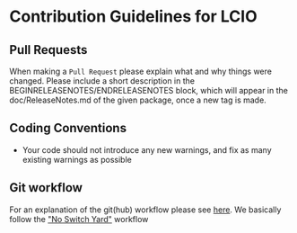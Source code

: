 # Contribution Guidelines for LCIO


## Pull Requests

When making a `Pull Request` please explain what and why things were
changed. Please include a short description in the
BEGINRELEASENOTES/ENDRELEASENOTES block, which will appear in the
doc/ReleaseNotes.md of the given package, once a new tag is made.

## Coding Conventions

 * Your code should not introduce any new warnings, and fix as many existing warnings as possible


## Git workflow

For an explanation of the git(hub) workflow please see
[here](https://github.com/andresailer/tutorial#working-updating-pushing).  We
basically follow the ["No Switch
Yard"](https://root.cern.ch/suggested-work-flow-distributed-projects-nosy)
workflow

